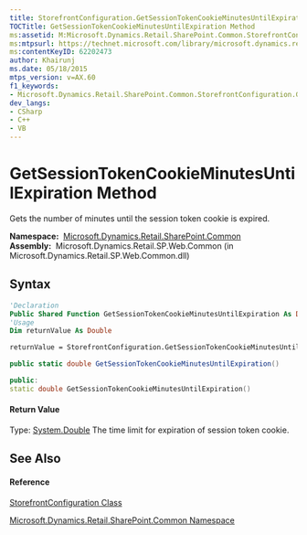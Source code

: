 ```yaml
---
title: StorefrontConfiguration.GetSessionTokenCookieMinutesUntilExpiration Method  (Microsoft.Dynamics.Retail.SharePoint.Common)
TOCTitle: GetSessionTokenCookieMinutesUntilExpiration Method
ms:assetid: M:Microsoft.Dynamics.Retail.SharePoint.Common.StorefrontConfiguration.GetSessionTokenCookieMinutesUntilExpiration
ms:mtpsurl: https://technet.microsoft.com/library/microsoft.dynamics.retail.sharepoint.common.storefrontconfiguration.getsessiontokencookieminutesuntilexpiration(v=AX.60)
ms:contentKeyID: 62202473
author: Khairunj
ms.date: 05/18/2015
mtps_version: v=AX.60
f1_keywords:
- Microsoft.Dynamics.Retail.SharePoint.Common.StorefrontConfiguration.GetSessionTokenCookieMinutesUntilExpiration
dev_langs:
- CSharp
- C++
- VB
---
```


# GetSessionTokenCookieMinutesUntilExpiration Method

Gets the number of minutes until the session token cookie is expired.

**Namespace:**  [Microsoft.Dynamics.Retail.SharePoint.Common](microsoft-dynamics-retail-sharepoint-common-namespace.md)  
**Assembly:**  Microsoft.Dynamics.Retail.SP.Web.Common (in Microsoft.Dynamics.Retail.SP.Web.Common.dll)

## Syntax

``` vb
'Declaration
Public Shared Function GetSessionTokenCookieMinutesUntilExpiration As Double
'Usage
Dim returnValue As Double

returnValue = StorefrontConfiguration.GetSessionTokenCookieMinutesUntilExpiration()
```

``` csharp
public static double GetSessionTokenCookieMinutesUntilExpiration()
```

``` c++
public:
static double GetSessionTokenCookieMinutesUntilExpiration()
```

#### Return Value

Type: [System.Double](https://technet.microsoft.com/library/643eft0t\(v=ax.60\))  
The time limit for expiration of session token cookie.  

## See Also

#### Reference

[StorefrontConfiguration Class](storefrontconfiguration-class-microsoft-dynamics-retail-sharepoint-common.md)

[Microsoft.Dynamics.Retail.SharePoint.Common Namespace](microsoft-dynamics-retail-sharepoint-common-namespace.md)

